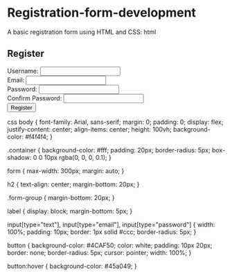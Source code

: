 # Registration-form-development
 A basic registration form using HTML and CSS:
html
<!DOCTYPE html>
<html lang="en">
<head>
    <meta charset="UTF-8">
    <meta name="viewport" content="width=device-width, initial-scale=1.0">
    <title>Registration Form</title>
    <link rel="stylesheet" href="styles.css">
</head>
<body>
    <div class="container">
        <form>
            <h2>Register</h2>
            <div class="form-group">
                <label for="username">Username:</label>
                <input type="text" id="username" name="username" required>
            </div>
            <div class="form-group">
                <label for="email">Email:</label>
                <input type="email" id="email" name="email" required>
            </div>
            <div class="form-group">
                <label for="password">Password:</label>
                <input type="password" id="password" name="password" required>
            </div>
            <div class="form-group">
                <label for="confirm-password">Confirm Password:</label>
                <input type="password" id="confirm-password" name="confirm-password" required>
            </div>
            <button type="submit">Register</button>
        </form>
    </div>
</body>
</html>
css
body {
    font-family: Arial, sans-serif;
    margin: 0;
    padding: 0;
    display: flex;
    justify-content: center;
    align-items: center;
    height: 100vh;
    background-color: #f4f4f4;
}

.container {
    background-color: #fff;
    padding: 20px;
    border-radius: 5px;
    box-shadow: 0 0 10px rgba(0, 0, 0, 0.1);
}

form {
    max-width: 300px;
    margin: auto;
}

h2 {
    text-align: center;
    margin-bottom: 20px;
}

.form-group {
    margin-bottom: 20px;
}

label {
    display: block;
    margin-bottom: 5px;
}

input[type="text"],
input[type="email"],
input[type="password"] {
    width: 100%;
    padding: 10px;
    border: 1px solid #ccc;
    border-radius: 5px;
}

button {
    background-color: #4CAF50;
    color: white;
    padding: 10px 20px;
    border: none;
    border-radius: 5px;
    cursor: pointer;
    width: 100%;
}

button:hover {
    background-color: #45a049;
}
